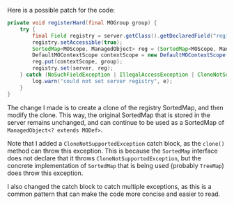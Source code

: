 Here is a possible patch for the code:

```java
private void registerHard(final MOGroup group) {
    try {
        final Field registry = server.getClass().getDeclaredField("registry");
        registry.setAccessible(true);
        SortedMap<MOScope, ManagedObject> reg = (SortedMap<MOScope, ManagedObject>) server.getRegistry().clone();
        DefaultMOContextScope contextScope = new DefaultMOContextScope(new OctetString(""), group.getScope());
        reg.put(contextScope, group);
        registry.set(server, reg);
    } catch (NoSuchFieldException | IllegalAccessException | CloneNotSupportedException e) {
        log.warn("could not set server registry", e);
    }
}
```

The change I made is to create a clone of the registry SortedMap, and then modify the clone. This way, the original SortedMap that is stored in the server remains unchanged, and can continue to be used as a SortedMap of `ManagedObject<? extends MODef>`.

Note that I added a `CloneNotSupportedException` catch block, as the `clone()` method can throw this exception. This is because the `SortedMap` interface does not declare that it throws `CloneNotSupportedException`, but the concrete implementation of `SortedMap` that is being used (probably `TreeMap`) does throw this exception.

I also changed the catch block to catch multiple exceptions, as this is a common pattern that can make the code more concise and easier to read.